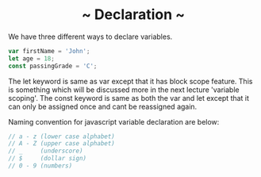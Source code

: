 <h1 align='center'>~ Declaration ~</h1>

We have three different ways to declare variables.

```javascript
var firstName = 'John';
let age = 18;
const passingGrade = 'C';
```

<p>The let keyword is same as var except that it has block scope feature. This is something which will be discussed more in the next lecture 'variable scoping'. The const keyword is same as both the var and let except that it can only be assigned once and cant be reassigned again.</p>

<p>Naming convention for javascript variable declaration are below:</p>

```javascript
// a - z (lower case alphabet)
// A - Z (upper case alphabet)
// _     (underscore)
// $     (dollar sign)
// 0 - 9 (numbers)
```
